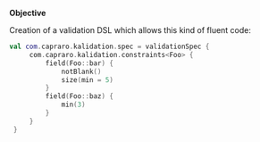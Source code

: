 **Objective**

Creation of a validation DSL which allows this kind of fluent code:

```kotlin
val com.capraro.kalidation.spec = validationSpec {
     com.capraro.kalidation.constraints<Foo> {
         field(Foo::bar) {
             notBlank()
             size(min = 5)
         }
         field(Foo::baz) {
             min(3)
         }
     }
 }
 ```